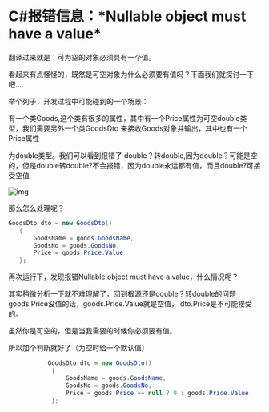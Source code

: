 # C#报错信息：***Nullable object must have a value\***

翻译过来就是：可为空的对象必须具有一个值。

看起来有点怪怪的，既然是可空对象为什么必须要有值吗？下面我们就探讨一下吧....

举个列子，开发过程中可能碰到的一个场景：

有一个类Goods,这个类有很多的属性，其中有一个Price属性为可空double类型，我们需要另外一个类GoodsDto 来接收Goods对象并输出，其中也有一个Price属性

为double类型。我们可以看到报错了 double？转double,因为double？可能是空的，但是double转double?不会报错，因为double永远都有值，而且double?可接受空值

![img](https://img2018.cnblogs.com/blog/1187461/201908/1187461-20190817165508202-890694518.png)

 

那么怎么处理呢？

```c#
GoodsDto dto = new GoodsDto()
   {
       GoodsName = goods.GoodsName,
       GoodsNo = goods.GoodsNo,
       Price = goods.Price.Value
   };　
```

再次运行下，发现报错Nullable object must have a value，什么情况呢？

其实稍微分析一下就不难理解了，回到根源还是double？转double的问题 goods.Price没值的话，goods.Price.Value就是空值， dto.Price是不可能接受的。

虽然你是可空的，但是当我需要的时候你必须要有值。

所以加个判断就好了（为空时给一个默认值）

```c#
           GoodsDto dto = new GoodsDto()
            {
                GoodsName = goods.GoodsName,
                GoodsNo = goods.GoodsNo,
                Price = goods.Price == null ? 0 : goods.Price.Value
            };
```